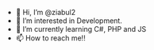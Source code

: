 - 👋 Hi, I’m @ziabul2
- 👀 I’m interested in Development.
- 🌱 I’m currently learning C#, PHP and JS
- 📫 How to reach me!!

<!---
ziabul2/ziabul2 is a ✨ special ✨ repository because its `README.md` (this file) appears on your GitHub profile.
You can click the Preview link to take a look at your changes.
--->
